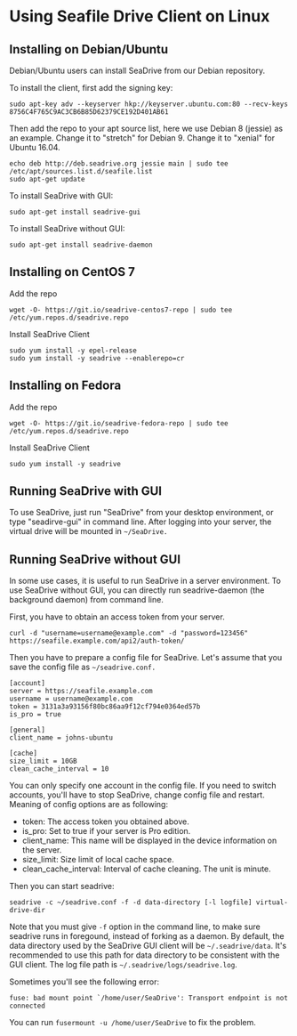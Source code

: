 # Using Seafile Drive Client on Linux

## Installing on Debian/Ubuntu

Debian/Ubuntu users can install SeaDrive from our Debian repository.

To install the client, first add the signing key:

```
sudo apt-key adv --keyserver hkp://keyserver.ubuntu.com:80 --recv-keys 8756C4F765C9AC3CB6B85D62379CE192D401AB61
```

Then add the repo to your apt source list, here we use Debian 8 (jessie) as an example. Change it to "stretch" for Debian 9. Change it to "xenial" for Ubuntu 16.04.

```
echo deb http://deb.seadrive.org jessie main | sudo tee /etc/apt/sources.list.d/seafile.list
sudo apt-get update
```

To install SeaDrive with GUI:

```
sudo apt-get install seadrive-gui
```

To install SeaDrive without GUI:

```
sudo apt-get install seadrive-daemon
```

## Installing on CentOS 7

Add the repo

```
wget -O- https://git.io/seadrive-centos7-repo | sudo tee /etc/yum.repos.d/seadrive.repo
```

Install SeaDrive Client

```
sudo yum install -y epel-release
sudo yum install -y seadrive --enablerepo=cr
```

## Installing on Fedora

Add the repo

```
wget -O- https://git.io/seadrive-fedora-repo | sudo tee /etc/yum.repos.d/seadrive.repo
```

Install SeaDrive Client

```
sudo yum install -y seadrive
```

## Running SeaDrive with GUI

To use SeaDrive, just run "SeaDrive" from your desktop environment, or type "seadirve-gui" in command line. After logging into your server, the virtual drive will be mounted in `~/SeaDrive.`

## Running SeaDrive without GUI

In some use cases, it is useful to run SeaDrive in a server environment. To use SeaDrive without GUI, you can directly run seadrive-daemon (the background daemon) from command line.

First, you have to obtain an access token from your server.

```
curl -d "username=username@example.com" -d "password=123456" https://seafile.example.com/api2/auth-token/
```

Then you have to prepare a config file for SeaDrive. Let's assume that you save the config file as `~/seadrive.conf.`

```
[account]
server = https://seafile.example.com
username = username@example.com
token = 3131a3a93156f80bc86aa9f12cf794e0364ed57b
is_pro = true

[general]
client_name = johns-ubuntu

[cache]
size_limit = 10GB
clean_cache_interval = 10
```

You can only specify one account in the config file. If you need to switch accounts, you'll have to stop SeaDrive, change config file and restart. Meaning of config options are as following:

* token: The access token you obtained above.
* is_pro: Set to true if your server is Pro edition.
* client_name: This name will be displayed in the device information on the server.
* size_limit: Size limit of local cache space.
* clean_cache_interval: Interval of cache cleaning. The unit is minute.

Then you can start seadrive:

```
seadrive -c ~/seadrive.conf -f -d data-directory [-l logfile] virtual-drive-dir
```

Note that you must give `-f` option in the command line, to make sure seadrive runs in foregound, instead of forking as a daemon. By default, the data directory used by the SeaDrive GUI client will be `~/.seadrive/data`. It's recommended to use this path for data directory to be consistent with the GUI client. The log file path is `~/.seadrive/logs/seadrive.log`.

Sometimes you'll see the following error:

```
fuse: bad mount point `/home/user/SeaDrive': Transport endpoint is not connected
```

You can run `fusermount -u /home/user/SeaDrive` to fix the problem.
